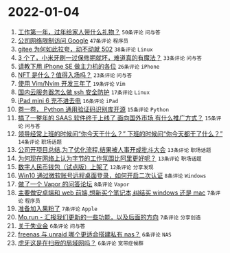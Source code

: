 # 2022-01-04

1. [工作第一年，过年给家人带什么礼物？](https://www.v2ex.com/t/826001) `50条评论` `问与答`
1. [公司网络限制访问 Google](https://www.v2ex.com/t/825993) `47条评论` `程序员`
1. [gitee 为何如此拉夸，动不动就 502](https://www.v2ex.com/t/826002) `38条评论` `Linux`
1. [3 个了，小米牙刷一过保修期就坏，难道真的有魔法？](https://www.v2ex.com/t/826025) `33条评论` `问与答`
1. [请教下用 iPhone SE 做主力机的各位](https://www.v2ex.com/t/826005) `26条评论` `iPhone`
1. [NFT 是什么？值得入场吗？](https://www.v2ex.com/t/825985) `23条评论` `问与答`
1. [使用 Vim/Nvim 开发三年了](https://www.v2ex.com/t/826068) `19条评论` `Vim`
1. [国内云服务器怎么做 ssh 安全防护](https://www.v2ex.com/t/826045) `17条评论` `Linux`
1. [iPad mini 6 充不进去电](https://www.v2ex.com/t/826008) `16条评论` `iPad`
1. [卷一卷， Python 通用验证码识别库开源](https://www.v2ex.com/t/826038) `15条评论` `Python`
1. [搞了一整年的 SAAS 软件终于上线了 面向国外市场 有什么推广方式？](https://www.v2ex.com/t/825990) `15条评论` `问与答`
1. [领导经常上班的时候问“你今天干什么？” 下班的时候问“你今天都干了什么？”](https://www.v2ex.com/t/826028) `14条评论` `职场话题`
1. [公司开项目总结,为了优化流程,结果被人事开成批斗大会](https://www.v2ex.com/t/826049) `13条评论` `职场话题`
1. [为何现在网络上认为字节的工作氛围比阿里更好呢？](https://www.v2ex.com/t/826046) `13条评论` `职场话题`
1. [数字人民币钱包（试点版）上架了](https://www.v2ex.com/t/826053) `12条评论` `分享发现`
1. [Win10 通过微软账号远程桌面登录，如何开启二次认证](https://www.v2ex.com/t/826059) `8条评论` `Windows`
1. [做了一个 Vapor 的问答论坛](https://www.v2ex.com/t/825987) `8条评论` `Vapor`
1. [主要做安卓端和 web 前端,想新买个笔记本,纠结买 windows 还是 mac](https://www.v2ex.com/t/826058) `7条评论` `程序员`
1. [准备加入果粉了](https://www.v2ex.com/t/826042) `7条评论` `Apple`
1. [Mo.run - 汇报我们更新的一些功能，以及后面的方向](https://www.v2ex.com/t/826022) `7条评论` `分享创造`
1. [关于失业金](https://www.v2ex.com/t/826024) `6条评论` `问与答`
1. [freenas 与 unraid 哪个更适合搭建私有 nas？](https://www.v2ex.com/t/826009) `6条评论` `NAS`
1. [虎牙这是在扫我的局域网吗？](https://www.v2ex.com/t/826000) `6条评论` `宽带症候群`
